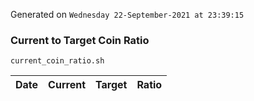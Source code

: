 Generated on `Wednesday 22-September-2021 at 23:39:15`

### Current to Target Coin Ratio
`current_coin_ratio.sh`

Date|Current|Target|Ratio
---|---|---|---
